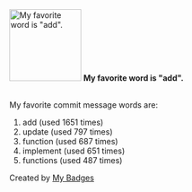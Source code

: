 <img src="https://my-badges.github.io/my-badges/favorite-word.png" alt="My favorite word is &quot;add&quot;." title="My favorite word is &quot;add&quot;." width="128">
<strong>My favorite word is &quot;add&quot;.</strong>
<br><br>

My favorite commit message words are:

1. add (used 1651 times)
2. update (used 797 times)
3. function (used 687 times)
4. implement (used 651 times)
5. functions (used 487 times)


Created by <a href="https://github.com/my-badges/my-badges">My Badges</a>